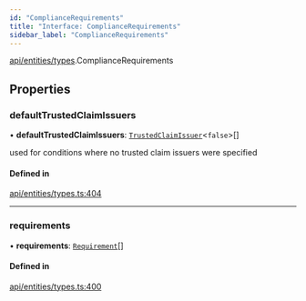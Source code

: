 ```yaml
---
id: "ComplianceRequirements"
title: "Interface: ComplianceRequirements"
sidebar_label: "ComplianceRequirements"
---
```


[api/entities/types](../../../../../modules/API/Entities/Types/Types.md).ComplianceRequirements

## Properties

### defaultTrustedClaimIssuers

• **defaultTrustedClaimIssuers**: [`TrustedClaimIssuer`](../TrustedClaimIssuer/TrustedClaimIssuer.md)\<``false``\>[]

used for conditions where no trusted claim issuers were specified

#### Defined in

[api/entities/types.ts:404](https://github.com/PolymeshAssociation/polymesh-sdk/blob/3cc570ade/src/api/entities/types.ts#L404)

___

### requirements

• **requirements**: [`Requirement`](../Requirement/Requirement.md)[]

#### Defined in

[api/entities/types.ts:400](https://github.com/PolymeshAssociation/polymesh-sdk/blob/3cc570ade/src/api/entities/types.ts#L400)

